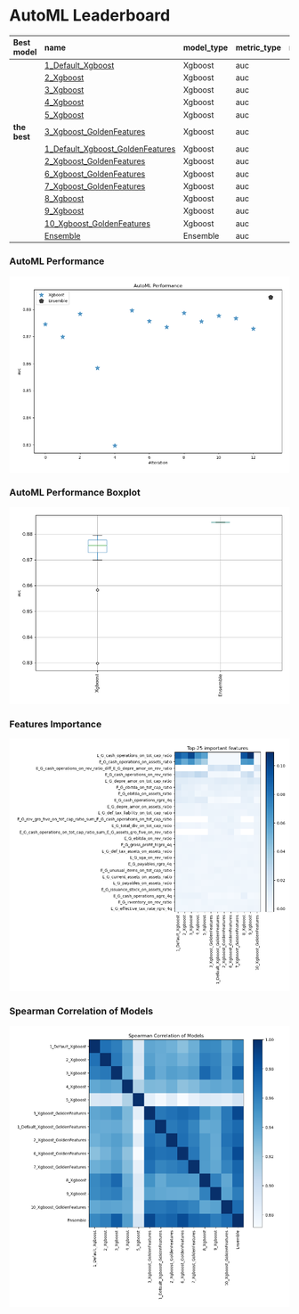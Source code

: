 # AutoML Leaderboard

| Best model   | name                                                                           | model_type   | metric_type   |   metric_value |   train_time |   single_prediction_time |
|:-------------|:-------------------------------------------------------------------------------|:-------------|:--------------|---------------:|-------------:|-------------------------:|
|              | [1_Default_Xgboost](1_Default_Xgboost/README.md)                               | Xgboost      | auc           |       0.874554 |       121.11 |                   0.1531 |
|              | [2_Xgboost](2_Xgboost/README.md)                                               | Xgboost      | auc           |       0.869906 |        96.78 |                   0.1547 |
|              | [3_Xgboost](3_Xgboost/README.md)                                               | Xgboost      | auc           |       0.87842  |       109.63 |                   0.1786 |
|              | [4_Xgboost](4_Xgboost/README.md)                                               | Xgboost      | auc           |       0.858333 |        97.18 |                   0.1684 |
|              | [5_Xgboost](5_Xgboost/README.md)                                               | Xgboost      | auc           |       0.829755 |        80.02 |                   0.1761 |
| **the best** | [3_Xgboost_GoldenFeatures](3_Xgboost_GoldenFeatures/README.md)                 | Xgboost      | auc           |       0.879606 |       313.94 |                   0.1546 |
|              | [1_Default_Xgboost_GoldenFeatures](1_Default_Xgboost_GoldenFeatures/README.md) | Xgboost      | auc           |       0.875741 |       110.9  |                   0.1553 |
|              | [2_Xgboost_GoldenFeatures](2_Xgboost_GoldenFeatures/README.md)                 | Xgboost      | auc           |       0.873541 |       116.83 |                   0.1531 |
|              | [6_Xgboost_GoldenFeatures](6_Xgboost_GoldenFeatures/README.md)                 | Xgboost      | auc           |       0.8787   |       141.33 |                   0.1542 |
|              | [7_Xgboost_GoldenFeatures](7_Xgboost_GoldenFeatures/README.md)                 | Xgboost      | auc           |       0.875619 |       104.09 |                   0.1583 |
|              | [8_Xgboost](8_Xgboost/README.md)                                               | Xgboost      | auc           |       0.877694 |       117.46 |                   0.1031 |
|              | [9_Xgboost](9_Xgboost/README.md)                                               | Xgboost      | auc           |       0.876716 |       108.89 |                   0.0975 |
|              | [10_Xgboost_GoldenFeatures](10_Xgboost_GoldenFeatures/README.md)               | Xgboost      | auc           |       0.872932 |       115.97 |                   0.1664 |
|              | [Ensemble](Ensemble/README.md)                                                 | Ensemble     | auc           |       0.884586 |         1.16 |                   0.623  |

### AutoML Performance
![AutoML Performance](ldb_performance.png)

### AutoML Performance Boxplot
![AutoML Performance Boxplot](ldb_performance_boxplot.png)

### Features Importance
![features importance across models](features_heatmap.png)



### Spearman Correlation of Models
![models spearman correlation](correlation_heatmap.png)

